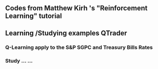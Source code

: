 
## Codes from Matthew Kirh 's "Reinforcement Learning" tutorial
## Learning /Studying examples QTrader 

### Q-Learning apply to the S&P SGPC and Treasury Bills Rates

### Study ... ...  


